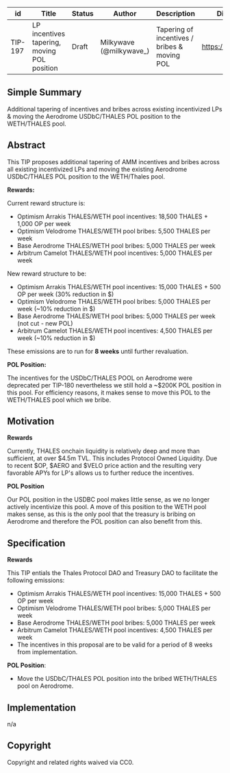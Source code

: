| id | Title | Status | Author | Description | Discussions to | Created |
| ----------- | ----------- | ----------- | ----------- | ----------- | ----------- | ----------- |
| TIP-197 | LP incentives tapering, moving POL position | Draft | Milkywave (@milkywave_) | Tapering of incentives / bribes & moving POL | https://discord.gg/thales | 2024-03-07


## Simple Summary

Additional tapering of incentives and bribes across existing incentivized LPs & moving the Aerodrome USDbC/THALES POL position to the WETH/THALES pool.

## Abstract

This TIP proposes additional tapering of AMM incentives and bribes across all existing incentivized LPs and moving the existing Aerodrome USDbC/THALES POL position to the WETH/Thales pool.

**Rewards:**

Current reward structure is:
  - Optimism Arrakis THALES/WETH pool incentives: 18,500 THALES + 1,000 OP per week 
  - Optimism Velodrome THALES/WETH pool bribes: 5,500 THALES per week 
  - Base Aerodrome THALES/WETH pool bribes: 5,000 THALES per week
  - Arbitrum Camelot THALES/WETH pool incentives: 5,000 THALES per week

New reward structure to be:
  - Optimism Arrakis THALES/WETH pool incentives: 15,000 THALES + 500 OP per week (30% reduction in $)
  - Optimism Velodrome THALES/WETH pool bribes: 5,000 THALES per week (~10% reduction in $)
  - Base Aerodrome THALES/WETH pool bribes: 5,000 THALES per week (not cut - new POL)
  - Arbitrum Camelot THALES/WETH pool incentives: 4,500 THALES per week (~10% reduction in $)

These emissions are to run for **8 weeks** until further revaluation.

**POL Position:**

The incentives for the USDbC/THALES POOL on Aerodrome were deprecated per TIP-180 nevertheless we still hold a ~$200K POL position in this pool. For efficiency reasons, it makes sense to move this POL to the WETH/THALES pool which we bribe.
  
## Motivation

**Rewards** 

Currently, THALES onchain liquidity is relatively deep and more than sufficient, at over $4.5m TVL. This includes Protocol Owned Liquidity.
Due to recent $OP, $AERO and $VELO price action and the resulting very favorable APYs for LP's allows us to further reduce the incentives.

**POL Position**

Our POL position in the USDBC pool makes little sense, as we no longer actively incentivize this pool. A move of this position to the WETH pool makes sense, as this is the only pool that the treasury is bribing on Aerodrome and therefore the POL position can also benefit from this.

## Specification 

**Rewards**

This TIP entials the Thales Protocol DAO and Treasury DAO to facilitate the following emissions:
  - Optimism Arrakis THALES/WETH pool incentives: 15,000 THALES + 500 OP per week
  - Optimism Velodrome THALES/WETH pool bribes: 5,000 THALES per week
  - Base Aerodrome THALES/WETH pool bribes: 5,000 THALES per week
  - Arbitrum Camelot THALES/WETH pool incentives: 4,500 THALES per week
  - The incentives in this proposal are to be valid for a period of 8 weeks from implementation.

**POL Position**:

  - Move the USDbC/THALES POL position into the bribed WETH/THALES pool on Aerodrome.

## Implementation

n/a

## Copyright
 
Copyright and related rights waived via CC0.
